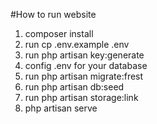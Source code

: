 #How to run website

1. composer install
2. run cp .env.example .env
3. run php artisan key:generate
4. config .env for your database
5. run php artisan migrate:frest
6. run php artisan db:seed
7. run php artisan storage:link
8. php artisan serve
